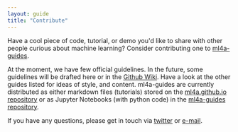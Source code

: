 ```yaml
---
layout: guide
title: "Contribute"
---
```


Have a cool piece of code, tutorial, or demo you'd like to share with other people curious about machine learning? Consider contributing one to [ml4a-guides](https://ml4a.github.io/guides/). 

At the moment, we have few official guidelines. In the future, some guidelines will be drafted here or in the [Github Wiki](https://github.com/ml4a/ml4a-guides/wiki). Have a look at the other guides listed for ideas of style, and content. ml4a-guides are currently distributed as either markdown files (tutorials) stored on the [ml4a.github.io repository](https://github.com/ml4a/ml4a.github.io/blob/master/_guides) or as Jupyter Notebooks (with python code) in the [ml4a-guides repository](https://github.com/ml4a/ml4a-guides).

If you have any questions, please get in touch via [twitter](https://twitter.com/ml4a_) or [e-mail](mailto:kogan.gene@gmail.com).